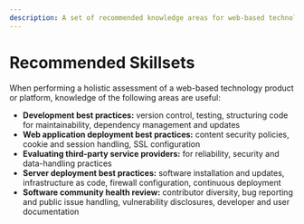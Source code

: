 ```yaml
---
description: A set of recommended knowledge areas for web-based technology assessments
---
```


# Recommended Skillsets

When performing a holistic assessment of a web-based technology product or platform, knowledge of the following areas are useful:

* **Development best practices:** version control, testing, structuring code for maintainability, dependency management and updates
* **Web application deployment best practices:** content security policies, cookie and session handling, SSL configuration
* **Evaluating third-party service providers:** for reliability, security and data-handling practices
* **Server deployment best practices:** software installation and updates, infrastructure as code, firewall configuration, continuous deployment
* **Software community health review:** contributor diversity, bug reporting and public issue handling, vulnerability disclosures, developer and user documentation
